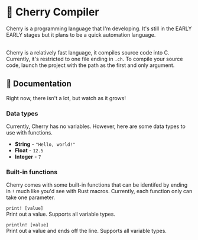# 🍒 Cherry Compiler
Cherry is a programming language that I'm developing. It's still in the EARLY EARLY stages but it
plans to be a quick automation language.
<br />
<br />


Cherry is a relatively fast language, it compiles source code into C. Currently, it's restricted
to one file ending in `.ch`. To compile your source code, launch the project with the path as the
first and only argument.
<br />

## 📖 Documentation
Right now, there isn't a lot, but watch as it grows!

### Data types
Currently, Cherry has no variables. However, here are some data types to use with functions.
<br />

- **String** - `"Hello, world!"`
- **Float** - `12.5`
- **Integer** - `7`

### Built-in functions
Cherry comes with some built-in functions that can be identifed by ending in `!` much like you'd see
with Rust macros. Currently, each function only can take one parameter.
<br />

`print! [value]`<br />
Print out a value. Supports all variable types.
<br />

`println! [value]`<br />
Print out a value and ends off the line. Supports all variable types.
